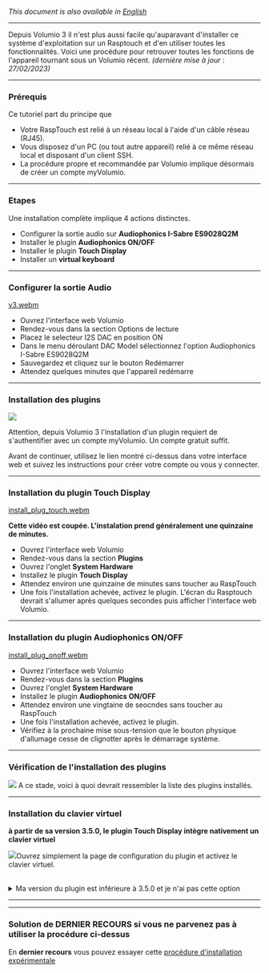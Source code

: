 
*This document is also available in [English](https://github.com/audiophonics/rasptouch_volumio3/blob/main/readme.md)*

---

Depuis Volumio 3 il n'est plus aussi facile qu'auparavant d'installer ce système d'exploitation sur un Rasptouch et d'en utiliser toutes les fonctionnalités. Voici une procédure pour retrouver toutes les fonctions de l'appareil tournant sous un Volumio récent.
*(dernière mise à jour : 27/02/2023)*

---
### Prérequis

Ce tutoriel part du principe que

- Votre RaspTouch est relié à un réseau local à l'aide d'un câble réseau (RJ45).
- Vous disposez d'un PC (ou tout autre appareil) relié à ce même réseau local et disposant d'un client SSH.
- La procédure propre et recommandée par Volumio implique désormais de créer un compte myVolumio.

---

### Etapes

Une installation complète implique 4 actions distinctes.

- Configurer la sortie audio sur **Audiophonics I-Sabre ES9028Q2M**
- Installer le plugin **Audiophonics ON/OFF**
- Installer le plugin **Touch Display**
- Installer un **virtual keyboard**

---

### Configurer la sortie Audio

[v3.webm](https://user-images.githubusercontent.com/17196909/221600807-02cff53e-8563-437f-bbd8-a374be4bf305.webm)

- Ouvrez l'interface web Volumio
- Rendez-vous dans la section Options de lecture
- Placez le selecteur I2S DAC en position ON
- Dans le menu déroulant DAC Model sélectionnez l'option Audiophonics I-Sabre ES9028Q2M
- Sauvegardez et cliquez sur le bouton Redémarrer
- Attendez quelques minutes que l'appareil redémarre
 
---

### Installation des plugins

 ![](https://www.audiophonics.fr/img/cms/Images/Blog/rasptouch_volumio_2023/account.jpg)

Attention, depuis Volumio 3 l'installation d'un plugin requiert de s'authentifier avec un compte myVolumio. Un compte gratuit suffit.

Avant de continuer, utilisez le lien montré ci-dessus dans votre interface web et suivez les instructions pour créer votre compte ou vous y connecter.

---

### Installation du plugin Touch Display

[install_plug_touch.webm](https://user-images.githubusercontent.com/17196909/221601003-36e21e7e-5f86-4767-984d-b7302654005e.webm)

   **Cette vidéo est coupée. L'instalation prend généralement une quinzaine de minutes.**

- Ouvrez l'interface web Volumio
- Rendez-vous dans la section **Plugins**
- Ouvrez l'onglet **System Hardware**
- Installez le plugin **Touch Display**
- Attendez environ une quinzaine de minutes sans toucher au RaspTouch
- Une fois l'installation achevée, activez le plugin. L'écran du Rasptouch devrait s'allumer après quelques secondes puis afficher l'interface web Volumio.
 
---

### Installation du plugin Audiophonics ON/OFF

[install_plug_onoff.webm](https://user-images.githubusercontent.com/17196909/221601317-113f8d25-94a0-4f31-adeb-a2accccdcf47.webm)

- Ouvrez l'interface web Volumio
- Rendez-vous dans la section **Plugins**
- Ouvrez l'onglet **System Hardware**
- Installez le plugin **Audiophonics ON/OFF**
- Attendez environ une vingtaine de seocndes sans toucher au RaspTouch
- Une fois l'installation achevée, activez le plugin.
- Vérifiez à la prochaine mise sous-tension que le bouton physique d'allumage cesse de clignotter après le démarrage système.
 
---

### Vérification de l'installation des plugins

 ![](https://www.audiophonics.fr/img/cms/Images/Blog/rasptouch_volumio_2023/plugins.jpg)
 A ce stade, voici à quoi devrait ressembler la liste des plugins installés.

---

### Installation du clavier virtuel


**à partir de sa version 3.5.0, le plugin Touch Display intègre nativement un clavier virtuel**

 ![](https://www.audiophonics.fr/img/cms/Images/Blog/rasptouch_volumio_2023/plugin_kb.jpg)Ouvrez simplement la page de configuration du plugin et activez le clavier virtuel. 


<br>
<details>
  <summary>Ma version du plugin est inférieure à 3.5.0 et je n'ai pas cette option</summary>
<br>
En attendant que votre système soit elligible à la version 3.5.0, voici une solution alternative avec quelques commandes en SSH.

Voici ce que nous allons faire expliqué en langage vernaculaire :

- Le plugin **Touch Display** est un simple navigateur web type chromium installé et lancé automatiquement au démarrage de l'appareil tournant sous Volumio.
- Nous allons télécharger une extension chromium clavier virtuel. Nous choisissons ici celui de [xontab](https://github.com/xontab/chrome-virtual-keyboard) qui est gratuit et fonctionnel.
- Puis nous éditerons le script en charge de lancer ce navigateur web afin qu'il charge notre extension automatiquement.
 
Voici comment cela se traduit en lignes de commandes

 ```
cd /home/volumio/
wget https://github.com/xontab/chrome-virtual-keyboard/archive/master.tar.gz
tar -xvzf master.tar.gz
rm -f master.tar.gz
sudo sed -i 's/http:\/\/localhost:3000.*\?$/http:\/\/localhost:3000 --load-extension=\/home\/volumio\/chrome-virtual-keyboard-master/'  /opt/volumiokiosk.sh
systemctl restart volumio-kiosk
```

La cinquième commande utilise **sudo** afin de demander au système les permissions d'éditer le fichier */opt/volumiokiosk.sh*. Cette commande nécessite d'entrer le mot de passe Volumio (par défaut : ```volumio```).

La dernière commande relance le processus chromium. En règle générale, le clavier virtuel est déjà fonctionnel à ce stade, mais un redémarrage peut-être nécessaire selon les versions.

Pour vérifier l'installation du clavier virtuel, utilisez l'écran tactile du RaspTouch et effectuez une recherche de la façon suivante :

![](https://www.audiophonics.fr/img/cms/Images/Blog/rasptouch_volumio_2023/keyboard_0.jpg)

Cliquez sur le bouton de navigation.

![](https://www.audiophonics.fr/img/cms/Images/Blog/rasptouch_volumio_2023/keyboard_1.jpg)

Cliquez dans le champ texte.

![](https://www.audiophonics.fr/img/cms/Images/Blog/rasptouch_volumio_2023/keyboard_2.jpg)

Vérifiez que le clavier virtuel apparaît à l'écran.
 

	
</details>


--- 

--- 

### Solution de DERNIER RECOURS si vous ne parvenez pas à utiliser la procédure ci-dessus
En **dernier recours** vous pouvez essayer cette [procédure d'installation expérimentale](https://github.com/audiophonics/rasptouch_volumio3/tree/the_hacky_way)


